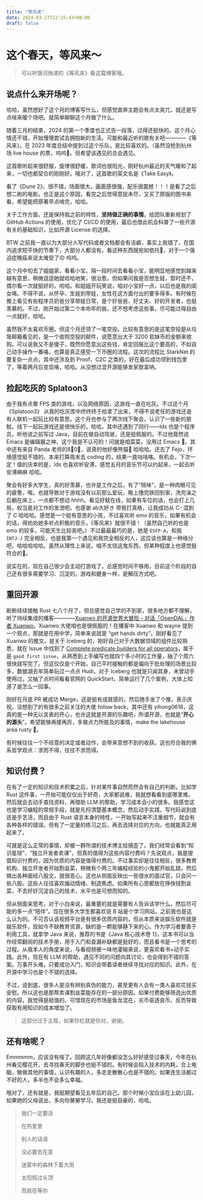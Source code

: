 ```yaml
---
title: "等风来"
date: 2024-03-27T22:15:43+08:00
draft: false
---
```


# 这个春天，等风来～

> 可以听银河快递的《等风来》看这篇博客哦。

## 说点什么来开场呢？

哈哈，虽然想好了这个月的博客写什么，但感觉直奔主题会有点太突兀，就还是写点啥来暖个场吧。就简单聊聊这个月做了什么。

随着三月的结束，2024 的第一个季度也正式告一段落，过得还挺快的。这个月心情还不错，开始慢慢尝试去拥抱新的生活。可能和最近听的歌有关吧————《等风来》。在 2023 年度总结中提到过这个乐队，是比较喜欢的。（虽然没抢到杭州场 live house 的票，呜呜🥹。但希望该遇见的总会遇见。

这首歌听起来很舒服，旋律很舒缓，歌词也很阳光，刚好杭州最近的天气暖和了起来，一切也都契合的刚刚好。哦对了，这首歌的英文名是《Take Easy》。

看了《Dune 2》，很不错，场面很大，画面感很强，配乐很震撼！！！是看了之后想二刷的电影。也正是这个原因，看完之后觉得意犹未尽，又买了原版的图书来看，希望能把原著早点啃完，哈哈。

关于工作方面，还是保持我之前的特性，**坚持做正确的事情**。给团队重新规划了 GitHub Actions 的使用，优化了 CI/CD 的使用，最后也借此机会科普了一些开源有关的基础知识，比如开源 License 的选择。

BTW 之前我一直以为大部分人写代码或者文档都会有洁癖，事实上我错了，在国内追求短平快的节奏下，大部分人都没有，看这种东西就宛如依托💩，对于一个强迫症晚癌来说太难受了😣 呜呜。

这个月中旬去了姐姐家，看看小宝。隔一段时间去看看小宝，能明显地感觉到越来越有意思，稍微逗逗她就哈哈地笑，很治愈。但如果问我是否想生娃，暂时还不，偶尔看一次就挺好的，哈哈。和姐姐开玩笑说，咱对小宝好一点，以后也是我的闺女咯。不得不说，从怀孕、生娃到带娃，女性在这方面付出的要多得多。有时候在推上看见有些程序员奶爸分享带娃日常，是个好爸爸、好丈夫、好的开发者，也挺羡慕的。不过，刚开始过第二个本命年的我，还不想考虑这些事，尽可能过得自由一点就好，哈哈。

虽然我不太喜欢币圈，但这个月还领了一笔空投。比较有意思的是这笔空投是从垃圾邮箱看见的，是一个收购空投的邮件，说愿意出大于 3200 软妹币的金额来收购。可以说我又不是傻子，既然你愿意出这些钱，肯定回报比这个要高的，不如自己动手操作一番咯，也算是真正感受一下币圈的流程。这次的流程比 StarkNet 的要复杂一点点，其中还涉及到 Proof、C2C 之类的，好在最后成功领到钱包里了，等着两月后变现咯，哈哈。从没想过混开源能够发家致富呐。

## 捡起吃灰的 Splatoon3

由于我有点晕 FPS 类的游戏，以及网络原因，这游戏一直在吃灰。不过这个月 《Splatoon3》 从我的吃灰库中终终终于给拿了出来，不得不说老任的游戏还是有人联机一起玩比较有意思。这个月也参与了两次线下聚会，认识了一些新的朋鱿。线下一起玩游戏还是很快乐的，哈哈。其中还遇到了同行——lds 也是个程序员，听他说之前写过 Java，目前在做自动驾驶，还是挺佩服的。不过他竟然说 Emacs 是编辑器之神，这个我是不认可的！问就是咱菜菜，没用过 Emacs 🥹。其中还有来自 Panda 老师的8⃣️0⃣️，说真的他好像熊猫🐼 哈哈哈。还去了 Fejo，环境感觉挺不错的，本来打算周末去 coding 的，结果一直咕咕咯。有机会，下次一定！值的庆幸的是，lds 也喜欢听安溥，感觉五月的音乐节可以约起来，一起去听安溥麻麻 哈哈。

聚会有好多大学生，真的好羡慕，也许是工作之后，有了“班味”，是一种肉眼可见的疲惫，唉。也就导致对于游戏没有以前那么爱玩，晚上撸完铁回到家，洗完澡之后躺在床上，一点都不想动 hhhh。看见好鱿在线，如果有车位的话，也会打上几局，权当是对工作的发泄吧。也感谢 ab大好き 带我打真格，让我成功从 C- 混到了 C 哈哈哈。感觉是一个挺有意思的小孩，不过喜欢听 emo 的音乐，如果有机会的话，得劝劝她多听点积极的音乐，《等风来》就很不错！（虽然自己听的也是 emo 的较多，可能天生比较丧吧。）不过最最最巧的是，她是 `ESFP-A`，和我 `INTJ-J` 完全相反，也是我第一个遇见和我完全相反的人，这应该也算是一种缘分吧，哈哈哈哈哈。虽然从理性上来说，咱不太信这鬼东西，但某种程度上也感觉挺符合的🤔️。

说实在的，现在自己很少会主动打游戏了，总感觉时间不够用，目前这个阶段的自己还有很多需要学习、沉淀的。游戏和健身一样，是解压方式吧。

## 重回开源

断断续续接触 Rust 七八个月了，但总感觉自己学的不到家，很多地方都不理解，听了持续集成的播客————[Xuanwo 的开源世界大冒险 - 对话「OpenDAL」作者 Xuanwo](https://mp.weixin.qq.com/s/TqPRf0_QEkz7ycfqFJg9OQ)。Xuanwo 大佬咱也是很佩服的！在播客中 Xuanwo 和 wayne 提到一个观点，那就是在用中学，简单来说就是 “get hands dirty”。刚好看见了 Xuanwo 的推文，是关于 Iceberg 的，刚好自己对于大数据领域的组件比较熟悉，就在 Issue 中找到了 [Complete predicate builders for all operators](https://github.com/apache/iceberg-rust/issues/266)，属于是 `good first issue`，从熟悉到上手编写也就四个多小时的工作量，抽了个周六很快就写完了。但这仅仅是个开始，自己平时接触的都是偏向于批处理的场景比较多，数据湖去年简单玩过一点点 Hudi，对于 Iceberg 也就是只闻其身，未曾动手使用过，又抽了点时间看看官网的 QuickStart，简单运行了几个案例，大体上知道了是怎么一回事。

刚好在月底 PR 被成功 Merge，还是挺有成就感的，然后随手发了个推，表示庆祝。没想到了的有很多之前关注的大佬 follow back，其中还有 yihong0618，这真的是一种无以言表的开心，也许这就是开源的乐趣吧，所谓开源，也就是“**开心的源头**”。希望能够再接再厉，多做点力所能及的事情，make the lakehouse area rusty 🦀️。

有时候往往一个不经意的决定或者动作，会带来意想不到的收获。这也符合我的佛系哲学观点：求而不得，往往不求而得。

## 知识付费？

在有了一定的知识和技术积累之后，针对某件事自然而然会有自己的判断。比如学 Rust 这件事，一开始可能仅仅出于好奇，大家都说难，我就想看看到底哪里难。然后就会去动手查找资料，再借助 LLM 的帮助，学习成本会小的很多。我感觉这也是学习编程的常规手段，就是先捋清楚基本概念，然后动手实践，写代码说到底还是手艺活，而且由于 Rust 语言本身的特性，一开始写起来不注重细节，就会有各种各样的错误。但有了一定量的练习之后，再去选择对应的方向，也就能真正用起来了。

可就是这么正常的事情，却被一群所谓的技术博主给搞歪了。我们经常会看到“知识星球”、“独立开发者卖课”，但真的值得为这些内容付费吗？先说观点，我是提倡知识付费的，因为优质的内容是值得付费的。不过事实却是往往相反，很多教育机构、独立开发者开始割韭菜，稍微有个两三年编程经验的小鬼都开始乱跳，然后搞出各种面经八股文，就很恶心。这也从侧面反映出一些很水的面试官，只会问一些八股。这些人往往喜欢煽动情绪、制造焦虑。如果所有心思都放在挣快钱割韭菜，不去好好沉淀自己的技术，水平也是可想而知的。

但从侧面来思考，对于小白来说，最重要的就是需要有人告诉该学什么，然后尽可能的多一点“陪伴”。现在很多大学生都喜欢说 B 站是个学习网站，之前我也是这么认为的。不可否认该视频平台是有很多优质内容的，但从本质来说娱乐软件就是娱乐软件，现如今不缺教育资源，缺的是一颗能够静下来的心。作为学习者要善于利用工具，就拿学 Java 来说，推荐的书是《Java 核心技术卷 1》，这本书可以当作经常翻阅的技术手册，用于入门和查漏补缺都是挺好的，而且看书是一个思考的过程。从我本人的角度来说，与看视频被一味地灌输来说，更喜欢看书+动手实践。此外，现在有 LLM 的帮助，遇见不同的问题向其讨论，也会得到不错的答案。万事开头难，只要成功入门，知识会带着读者继续寻找对应的知识。此外，在开源中学习也是个不错的选择。

不过，说到底，很多人是没有辨别真伪的能力，甚至更有人会有一类人喜欢花钱买安慰。所以这也是那帮卖课割韭菜能存在的一部分原因。如果付费能够筛选出优质的内容，我觉得是挺值的。可惜现在的市场是鱼龙混在，劣币驱逐良币。反而导致获取有用知识的成本增加了。

> 这部分过于主观，如果你杠就是你对，谢谢。

## 还有啥呢？

Emmmmm，应该没有啥了。回顾这几年好像都没怎么好好感受过春天，今年在杭州看见樱花开，去寻找春天的脚步也挺不错的。有时候会陷入技术的内耗，合上电脑，做做其他的事情，认识有趣的人，多走走散散心也是不错的。如果连生活都过不好的人，多半也不会多么幸福。

哦对了，还有就是，我挺期望看见五年后的自己。那个时候小宝应该在上幼儿园，如果她的父母说出，多向你舅舅学习，我还是挺自豪的，哈哈。

> 我们一定要活
>
> 在热爱里
>
> 别人的话语
>
> 没必要去在意
>
> 迷雾中的森林下着大雨
>
> 太阳照过头顶
>
> 而我在等你
